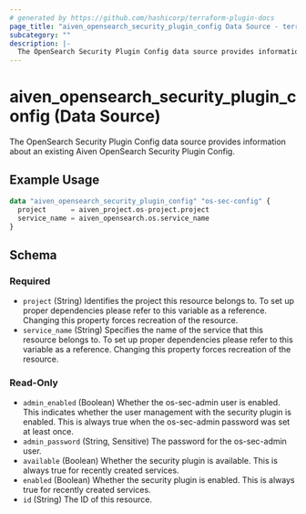 ```yaml
---
# generated by https://github.com/hashicorp/terraform-plugin-docs
page_title: "aiven_opensearch_security_plugin_config Data Source - terraform-provider-aiven"
subcategory: ""
description: |-
  The OpenSearch Security Plugin Config data source provides information about an existing Aiven OpenSearch Security Plugin Config.
---
```


# aiven_opensearch_security_plugin_config (Data Source)

The OpenSearch Security Plugin Config data source provides information about an existing Aiven OpenSearch Security Plugin Config.

## Example Usage

```terraform
data "aiven_opensearch_security_plugin_config" "os-sec-config" {
  project      = aiven_project.os-project.project
  service_name = aiven_opensearch.os.service_name
}
```

<!-- schema generated by tfplugindocs -->
## Schema

### Required

- `project` (String) Identifies the project this resource belongs to. To set up proper dependencies please refer to this variable as a reference. Changing this property forces recreation of the resource.
- `service_name` (String) Specifies the name of the service that this resource belongs to. To set up proper dependencies please refer to this variable as a reference. Changing this property forces recreation of the resource.

### Read-Only

- `admin_enabled` (Boolean) Whether the os-sec-admin user is enabled. This indicates whether the user management with the security plugin is enabled. This is always true when the os-sec-admin password was set at least once.
- `admin_password` (String, Sensitive) The password for the os-sec-admin user.
- `available` (Boolean) Whether the security plugin is available. This is always true for recently created services.
- `enabled` (Boolean) Whether the security plugin is enabled. This is always true for recently created services.
- `id` (String) The ID of this resource.
